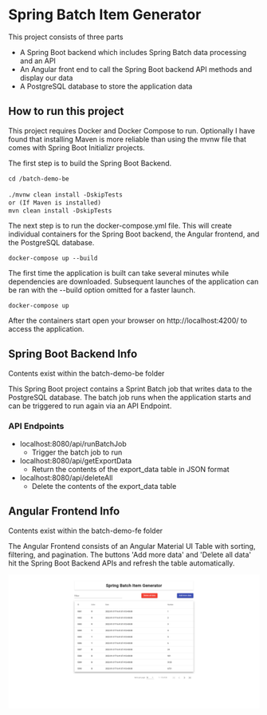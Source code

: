 # Spring Batch Item Generator
This project consists of three parts
- A Spring Boot backend which includes Spring Batch data processing and an API
- An Angular front end to call the Spring Boot backend API methods and display our data
- A PostgreSQL database to store the application data

## How to run this project
This project requires Docker and Docker Compose to run. Optionally I have found that installing Maven is more reliable than using the mvnw file that comes with Spring Boot Initializr projects.

 The first step is to build the Spring Boot Backend.

```
cd /batch-demo-be

./mvnw clean install -DskipTests
or (If Maven is installed)
mvn clean install -DskipTests
```

The next step is to run the docker-compose.yml file. This will create individual containers for the Spring Boot backend, the Angular frontend, and the PostgreSQL database. 

```
docker-compose up --build
```

The first time the application is built can take several minutes while dependencies are downloaded. Subsequent launches of the application can be ran with the --build option omitted for a faster launch.

```
docker-compose up
```

After the containers start open your browser on http://localhost:4200/ to access the application.

## Spring Boot Backend Info
Contents exist within the batch-demo-be folder

This Spring Boot project contains a Sprint Batch job that writes data to the PostgreSQL database. The batch job runs when the application starts and can be triggered to run again via an API Endpoint.

### API Endpoints
- localhost:8080/api/runBatchJob
  - Trigger the batch job to run
- localhost:8080/api/getExportData
  - Return the contents of the export_data table in JSON format
- localhost:8080/api/deleteAll
  - Delete the contents of the export_data table

## Angular Frontend Info
Contents exist within the batch-demo-fe folder

The Angular Frontend consists of an Angular Material UI Table with sorting, filtering, and pagination. The buttons 'Add more data' and 'Delete all data' hit the Spring Boot Backend APIs and refresh the table automatically.

![Screenshot](./ScreenshotFE.png)